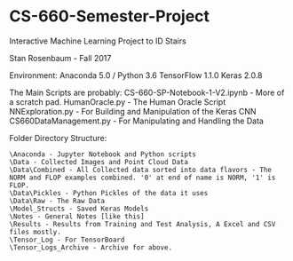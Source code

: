 # CS-660-Semester-Project
Interactive Machine Learning Project to ID Stairs

Stan Rosenbaum - Fall 2017

Environment:
    Anaconda 5.0 / Python 3.6
    TensorFlow 1.1.0
    Keras 2.0.8

The Main Scripts are probably:
    CS-660-SP-Notebook-1-V2.ipynb - More of a scratch pad.
    HumanOracle.py - The Human Oracle Script
    NNExploration.py - For Building and Manipulation of the Keras CNN
    CS660DataManagement.py - For Manipulating and Handling the Data

Folder Directory Structure:

    \Anaconda - Jupyter Notebook and Python scripts
    \Data - Collected Images and Point Cloud Data
    \Data\Combined - All Collected data sorted into data flavors - The NORM and FLOP examples combined. '0' at end of name is NORM, '1' is FLOP.
    \Data\Pickles - Python Pickles of the data it uses
    \Data\Raw - The Raw Data
    \Model_Structs - Saved Keras Models
    \Notes - General Notes [like this]
    \Results - Results from Training and Test Analysis, A Excel and CSV files mostly.
    \Tensor_Log - For TensorBoard
    \Tensor_Logs_Archive - Archive for above.

